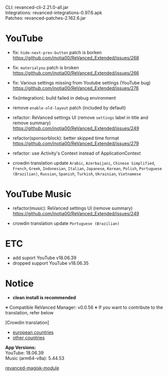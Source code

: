 CLI: revanced-cli-2.21.0-all.jar  
Integrations: revanced-integrations-0.97.6.apk  
Patches: revanced-patches-2.162.6.jar  

YouTube
==
- fix: `hide-next-prev-button` patch is borken https://github.com/inotia00/ReVanced_Extended/issues/268
- fix: `materialyou` patch is broken https://github.com/inotia00/ReVanced_Extended/issues/266
- fix: Various settings missing from Youtube settings (YouTube bug) https://github.com/inotia00/ReVanced_Extended/issues/276
- fix(integration): build failed in debug environment
- remove `enable-old-layout` patch (included by default)
- refactor: ReVanced settings UI (remove `settings` label in title and remove summary) https://github.com/inotia00/ReVanced_Extended/issues/249
- refactor(sponsorblock): better skipped time format https://github.com/inotia00/ReVanced_Extended/issues/279
- refactor: use Activity's Context instead of ApplicationContext

- crowdin translation update
`Arabic`, `Azerbaijani`, `Chinese Simplified`, `French`, `Greek`, `Indonesian`, `Italian`, `Japanese`, `Korean`, `Polish`, `Portuguese (Brazilian)`, `Russian`, `Spanish`, `Turkish`, `Ukrainian`, `Vietnamese`

YouTube Music
==
- refactor(music): ReVanced settings UI (remove summary) https://github.com/inotia00/ReVanced_Extended/issues/249

- crowdin translation update
`Portuguese (Brazilian)`

ETC
==
- add suport YouTube v18.06.39
- dropped support YouTube v18.06.35

Notice
==
- **clean install is recommended**


※ Compatible ReVanced Manager: v0.0.56
※ If you want to contribute to the translation, refer below

[Crowdin translation]
- [european countries](https://crowdin.com/project/revancedextendedeu)
- [other countries](https://crowdin.com/project/revancedextended)
  
**App Versions:**  
YouTube: 18.06.39  
Music (arm64-v8a): 5.44.53  

[revanced-magisk-module](https://github.com/j-hc/revanced-magisk-module)  
